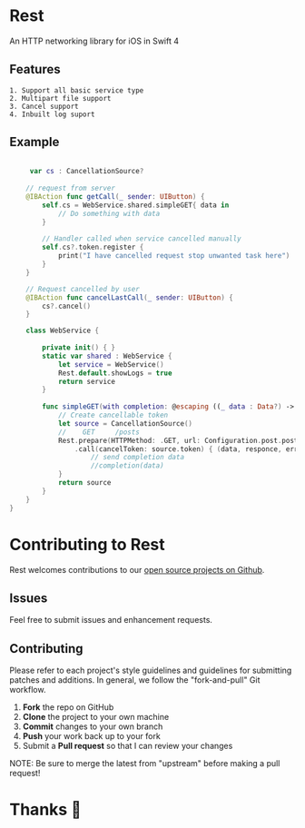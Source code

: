 # Rest
An HTTP networking library for iOS in Swift 4

## Features 
    1. Support all basic service type  
    2. Multipart file support 
    3. Cancel support 
    4. Inbuilt log suport 

## Example


```swift
    
     var cs : CancellationSource?
    
    // request from server 
    @IBAction func getCall(_ sender: UIButton) {
        self.cs = WebService.shared.simpleGET{ data in
            // Do something with data
        }
        
        // Handler called when service cancelled manually
        self.cs?.token.register {
            print("I have cancelled request stop unwanted task here")
        }
    }

    // Request cancelled by user 
    @IBAction func cancelLastCall(_ sender: UIButton) {
        cs?.cancel()
    }

    class WebService {
        
        private init() { }
        static var shared : WebService {
            let service = WebService()
            Rest.default.showLogs = true
            return service
        }
        
        func simpleGET(with completion: @escaping ((_ data : Data?) -> ())) -> CancellationSource {
            // Create cancellable token
            let source = CancellationSource()
            //    GET     /posts
            Rest.prepare(HTTPMethod: .GET, url: Configuration.post.posts.url)
                .call(cancelToken: source.token) { (data, responce, error) in
                    // send completion data
                    //completion(data)
            }
            return source
        }       
    }
}

```

# Contributing to Rest

Rest welcomes contributions to our [open source projects on Github](https://github.com/ERbittuu/Rest).

Issues
------

Feel free to submit issues and enhancement requests.

Contributing
------------

Please refer to each project's style guidelines and guidelines for submitting patches and additions. In general, we follow the "fork-and-pull" Git workflow.

 1. **Fork** the repo on GitHub
 2. **Clone** the project to your own machine
 3. **Commit** changes to your own branch
 4. **Push** your work back up to your fork
 5. Submit a **Pull request** so that I can review your changes

NOTE: Be sure to merge the latest from "upstream" before making a pull request!

# Thanks 🍺
